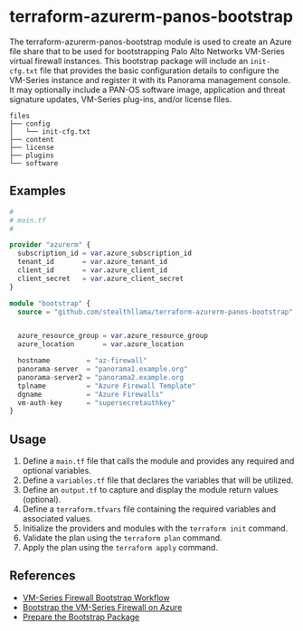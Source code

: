 # terraform-azurerm-panos-bootstrap

The terraform-azurerm-panos-bootstrap module is used to create an Azure file share that to be used for bootstrapping Palo Alto Networks VM-Series virtual firewall instances.  This bootstrap package will include an `init-cfg.txt` file that provides the basic configuration details to configure the VM-Series instance and register it with its Panorama management console.  It may optionally include a PAN-OS software image, application and threat signature updates, VM-Series plug-ins, and/or license files.

```
files
├── config
│   └── init-cfg.txt
├── content
├── license
├── plugins
└── software
```

## Examples

```terraform
#
# main.tf
#

provider "azurerm" {
  subscription_id = var.azure_subscription_id
  tenant_id       = var.azure_tenant_id
  client_id       = var.azure_client_id
  client_secret   = var.azure_client_secret
}

module "bootstrap" {
  source = "github.com/stealthllama/terraform-azurerm-panos-bootstrap"


  azure_resource_group = var.azure_resource_group
  azure_location       = var.azure_location

  hostname         = "az-firewall"
  panorama-server  = "panorama1.example.org"
  panorama-server2 = "panorama2.example.org
  tplname          = "Azure Firewall Template"
  dgname           = "Azure Firewalls"
  vm-auth-key      = "supersecretauthkey"
}
```

## Usage
1. Define a `main.tf` file that calls the module and provides any required and optional variables.
2. Define a `variables.tf` file that declares the variables that will be utilized.
3. Define an `output.tf` to capture and display the module return values (optional).
4. Define a `terraform.tfvars` file containing the required variables and associated values.
5. Initialize the providers and modules with the `terraform init` command.
6. Validate the plan using the `terraform plan` command.
7. Apply the plan using the `terraform apply` command. 

## References
* [VM-Series Firewall Bootstrap Workflow](https://docs.paloaltonetworks.com/vm-series/9-1/vm-series-deployment/bootstrap-the-vm-series-firewall/vm-series-firewall-bootstrap-workflow.html#id59fe5979-c29d-42aa-8e72-14a2c12855f6)
* [Bootstrap the VM-Series Firewall on Azure](https://docs.paloaltonetworks.com/vm-series/9-1/vm-series-deployment/bootstrap-the-vm-series-firewall/bootstrap-the-vm-series-firewall-in-azure.html#idd51f75b8-e579-44d6-a809-2fafcfe4b3b6)
* [Prepare the Bootstrap Package](https://docs.paloaltonetworks.com/vm-series/9-1/vm-series-deployment/bootstrap-the-vm-series-firewall/prepare-the-bootstrap-package.html#id5575318c-1de8-497a-960a-1d7417feefa6)